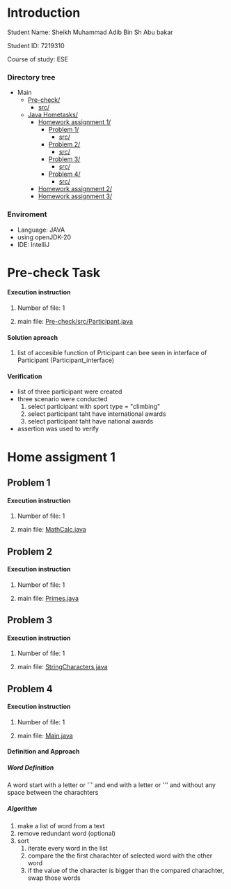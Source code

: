 # Introduction
Student Name:  Sheikh Muhammad Adib Bin Sh Abu bakar 

Student ID:    7219310

Course of study: ESE

### Directory tree
* Main
  * [Pre-check/](./Pre-check)
      * [src/](./Pre-check/src)
  * [Java Hometasks/](./Java%20Hometasks)
      * [Homework assignment 1/](./Java%20Hometasks/Homework%20assignment%201)
        * [Problem 1/](./Java%20Hometasks/Homework_assignment_1/Problem_1)
          * [src/](./Java%20Hometasks/Homework_assignment_1/Problem_1/src)
        * [Problem 2/](./Java%20Hometasks/Homework_assignment_1/Problem_2)
          * [src/](./Java%20Hometasks/Homework_assignment_1/Problem_2/src)
        * [Problem 3/](./Java%20Hometasks/Homework_assignment_1/Problem_3)
          * [src/](./Java%20Hometasks/Homework_assignment_1/Problem_3/src)
        * [Problem 4/](./Java%20Hometasks/Homework_assignment_1/Problem_4)
          * [src/](./Java%20Hometasks/Homework_assignment_1/Problem_4/src)
      * [Homework assignment 2/](./Java%20Hometasks/Homework_assignment_2)
      * [Homework assignment 3/](./Java%20Hometasks/Homework_assignment_3)
   
### Enviroment
- Language: JAVA
- using openJDK-20
- IDE: IntelliJ
   
# Pre-check Task
#### Execution instruction

1. Number of file: 1
   
3. main file: [Pre-check/src/Participant.java](./Pre-check/src/Participant.java)
   
#### Solution aproach  

1. list of accesible function of Prticipant can bee seen in interface of Participant (Participant_interface)

#### Verification
- list of three participant were created
- three scenario were conducted
  1. select participant with sport type = "climbing"
  2. select participant taht have international awards
  3. select participant taht have national awards
- assertion was used to verify

# Home assigment 1

## Problem 1
#### Execution instruction

1. Number of file: 1
   
2. main file: [MathCalc.java](./Java%20Hometasks/Homework_assignment_1/Problem_1/src/MathCalc.java)


## Problem 2
#### Execution instruction

1. Number of file: 1
   
2. main file: [Primes.java](./Java%20Hometasks/Homework_assignment_1/Problem_2/src/Primes.java)

## Problem 3
#### Execution instruction

1. Number of file: 1
   
2. main file: [StringCharacters.java](./Java%20Hometasks/Homework_assignment_1/Problem_3/src/StringCharacters.java)


## Problem 4
#### Execution instruction

1. Number of file: 1
   
2. main file: [Main.java](./Java%20Hometasks/Homework_assignment_1/Problem_4/src/Main.java)

#### Definition and Approach

##### Word Definition
A word start with a letter or '`' and end with a letter or ''' and without any space between the charachters
##### Algorithm
1. make a list of word from a text
2. remove redundant word (optional)
3. sort
   1. iterate every word in the list
   2. compare the the first charachter of selected word with the other word
   3. if the value of the character is bigger than the compared charachter, swap those words



   



